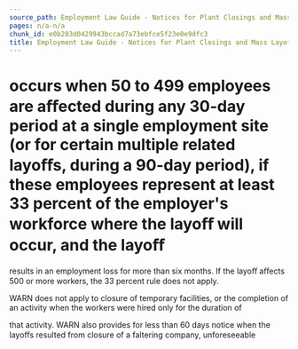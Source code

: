 ```yaml
---
source_path: Employment Law Guide - Notices for Plant Closings and Mass Layoffs.md
pages: n/a-n/a
chunk_id: e0b203d0429943bccad7a73ebfce5f23e0e9dfc3
title: Employment Law Guide - Notices for Plant Closings and Mass Layoffs
---
```

# occurs when 50 to 499 employees are aﬀected during any 30-day period at a single employment site (or for certain multiple related layoﬀs, during a 90-day period), if these employees represent at least 33 percent of the employer's workforce where the layoﬀ will occur, and the layoﬀ

results in an employment loss for more than six months. If the layoﬀ aﬀects 500 or more workers, the 33 percent rule does not apply.

WARN does not apply to closure of temporary facilities, or the completion of an activity when the workers were hired only for the duration of

that activity. WARN also provides for less than 60 days notice when the layoﬀs resulted from closure of a faltering company, unforeseeable
